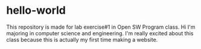 # hello-world
This repository is made for lab exercise#1 in Open SW Program class.
Hi I'm majoring in computer science and engineering. I'm really excited about this class because this is actually my first time making a website.

